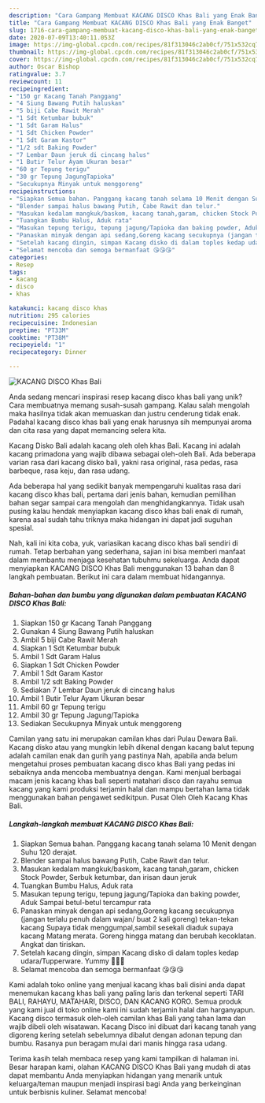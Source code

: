 ```yaml
---
description: "Cara Gampang Membuat KACANG DISCO Khas Bali yang Enak Banget"
title: "Cara Gampang Membuat KACANG DISCO Khas Bali yang Enak Banget"
slug: 1716-cara-gampang-membuat-kacang-disco-khas-bali-yang-enak-banget
date: 2020-07-09T13:40:11.053Z
image: https://img-global.cpcdn.com/recipes/81f313046c2ab0cf/751x532cq70/kacang-disco-khas-bali-foto-resep-utama.jpg
thumbnail: https://img-global.cpcdn.com/recipes/81f313046c2ab0cf/751x532cq70/kacang-disco-khas-bali-foto-resep-utama.jpg
cover: https://img-global.cpcdn.com/recipes/81f313046c2ab0cf/751x532cq70/kacang-disco-khas-bali-foto-resep-utama.jpg
author: Oscar Bishop
ratingvalue: 3.7
reviewcount: 11
recipeingredient:
- "150 gr Kacang Tanah Panggang"
- "4 Siung Bawang Putih haluskan"
- "5 biji Cabe Rawit Merah"
- "1 Sdt Ketumbar bubuk"
- "1 Sdt Garam Halus"
- "1 Sdt Chicken Powder"
- "1 Sdt Garam Kastor"
- "1/2 sdt Baking Powder"
- "7 Lembar Daun jeruk di cincang halus"
- "1 Butir Telur Ayam Ukuran besar"
- "60 gr Tepung terigu"
- "30 gr Tepung JagungTapioka"
- "Secukupnya Minyak untuk menggoreng"
recipeinstructions:
- "Siapkan Semua bahan. Panggang kacang tanah selama 10 Menit dengan Suhu 120 derajat."
- "Blender sampai halus bawang Putih, Cabe Rawit dan telur."
- "Masukan kedalam mangkuk/baskom, kacang tanah,garam, chicken Stock Powder, Serbuk ketumbar, dan irisan daun jeruk"
- "Tuangkan Bumbu Halus, Aduk rata"
- "Masukan tepung terigu, tepung jagung/Tapioka dan baking powder, Aduk Sampai betul-betul tercampur rata"
- "Panaskan minyak dengan api sedang,Goreng kacang secukupnya (jangan terlalu penuh dalam wajan/ buat 2 kali goreng) tekan-tekan kacang Supaya tidak menggumpal,sambil sesekali diaduk supaya kacang Matang merata. Goreng hingga matang dan berubah kecoklatan. Angkat dan tiriskan."
- "Setelah kacang dingin, simpan Kacang disko di dalam toples kedap udara/Tupperware. Yummy 🤤🤤🤤"
- "Selamat mencoba dan semoga bermanfaat 😘😘😘"
categories:
- Resep
tags:
- kacang
- disco
- khas

katakunci: kacang disco khas 
nutrition: 295 calories
recipecuisine: Indonesian
preptime: "PT33M"
cooktime: "PT38M"
recipeyield: "1"
recipecategory: Dinner

---
```



![KACANG DISCO Khas Bali](https://img-global.cpcdn.com/recipes/81f313046c2ab0cf/751x532cq70/kacang-disco-khas-bali-foto-resep-utama.jpg)

Anda sedang mencari inspirasi resep kacang disco khas bali yang unik? Cara membuatnya memang susah-susah gampang. Kalau salah mengolah maka hasilnya tidak akan memuaskan dan justru cenderung tidak enak. Padahal kacang disco khas bali yang enak harusnya sih mempunyai aroma dan cita rasa yang dapat memancing selera kita.

Kacang Disko Bali adalah kacang oleh oleh khas Bali. Kacang ini adalah kacang primadona yang wajib dibawa sebagai oleh-oleh Bali. Ada beberapa varian rasa dari kacang disko bali, yakni rasa original, rasa pedas, rasa barbeque, rasa keju, dan rasa udang.

Ada beberapa hal yang sedikit banyak mempengaruhi kualitas rasa dari kacang disco khas bali, pertama dari jenis bahan, kemudian pemilihan bahan segar sampai cara mengolah dan menghidangkannya. Tidak usah pusing kalau hendak menyiapkan kacang disco khas bali enak di rumah, karena asal sudah tahu triknya maka hidangan ini dapat jadi suguhan spesial.


Nah, kali ini kita coba, yuk, variasikan kacang disco khas bali sendiri di rumah. Tetap berbahan yang sederhana, sajian ini bisa memberi manfaat dalam membantu menjaga kesehatan tubuhmu sekeluarga. Anda dapat menyiapkan KACANG DISCO Khas Bali menggunakan 13 bahan dan 8 langkah pembuatan. Berikut ini cara dalam membuat hidangannya.

<!--inarticleads1-->

##### Bahan-bahan dan bumbu yang digunakan dalam pembuatan KACANG DISCO Khas Bali:

1. Siapkan 150 gr Kacang Tanah Panggang
1. Gunakan 4 Siung Bawang Putih haluskan
1. Ambil 5 biji Cabe Rawit Merah
1. Siapkan 1 Sdt Ketumbar bubuk
1. Ambil 1 Sdt Garam Halus
1. Siapkan 1 Sdt Chicken Powder
1. Ambil 1 Sdt Garam Kastor
1. Ambil 1/2 sdt Baking Powder
1. Sediakan 7 Lembar Daun jeruk di cincang halus
1. Ambil 1 Butir Telur Ayam Ukuran besar
1. Ambil 60 gr Tepung terigu
1. Ambil 30 gr Tepung Jagung/Tapioka
1. Sediakan Secukupnya Minyak untuk menggoreng


Camilan yang satu ini merupakan camilan khas dari Pulau Dewara Bali. Kacang disko atau yang mungkin lebih dikenal dengan kacang balut tepung adalah camilan enak dan gurih yang pastinya Nah, apabila anda belum mengetahui proses pembuatan kacang disco khas Bali yang pedas ini sebaiknya anda mencoba membuatnya dengan. Kami menjual berbagai macam jenis kacang khas bali seperti matahari disco dan rayahu semua kacang yang kami produksi terjamin halal dan mampu bertahan lama tidak menggunakan bahan pengawet sedikitpun. Pusat Oleh Oleh Kacang Khas Bali. 

<!--inarticleads2-->

##### Langkah-langkah membuat KACANG DISCO Khas Bali:

1. Siapkan Semua bahan. Panggang kacang tanah selama 10 Menit dengan Suhu 120 derajat.
1. Blender sampai halus bawang Putih, Cabe Rawit dan telur.
1. Masukan kedalam mangkuk/baskom, kacang tanah,garam, chicken Stock Powder, Serbuk ketumbar, dan irisan daun jeruk
1. Tuangkan Bumbu Halus, Aduk rata
1. Masukan tepung terigu, tepung jagung/Tapioka dan baking powder, Aduk Sampai betul-betul tercampur rata
1. Panaskan minyak dengan api sedang,Goreng kacang secukupnya (jangan terlalu penuh dalam wajan/ buat 2 kali goreng) tekan-tekan kacang Supaya tidak menggumpal,sambil sesekali diaduk supaya kacang Matang merata. Goreng hingga matang dan berubah kecoklatan. Angkat dan tiriskan.
1. Setelah kacang dingin, simpan Kacang disko di dalam toples kedap udara/Tupperware. Yummy 🤤🤤🤤
1. Selamat mencoba dan semoga bermanfaat 😘😘😘


Kami adalah toko online yang menjual kacang khas bali disini anda dapat menemukan kacang khas bali yang paling laris dan terkenal seperti TARI BALI, RAHAYU, MATAHARI, DISCO, DAN KACANG KORO. Semua produk yang kami jual di toko online kami ini sudah terjamin halal dan harganyapun. Kacang disco termasuk oleh-oleh camilan khas Bali yang tahan lama dan wajib dibeli oleh wisatawan. Kacang Disco ini dibuat dari kacang tanah yang digoreng kering setelah sebelumnya dibalut dengan adonan tepung dan bumbu. Rasanya pun beragam mulai dari manis hingga rasa udang. 

Terima kasih telah membaca resep yang kami tampilkan di halaman ini. Besar harapan kami, olahan KACANG DISCO Khas Bali yang mudah di atas dapat membantu Anda menyiapkan hidangan yang menarik untuk keluarga/teman maupun menjadi inspirasi bagi Anda yang berkeinginan untuk berbisnis kuliner. Selamat mencoba!
